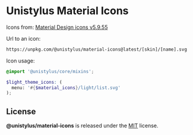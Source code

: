 # Unistylus Material Icons

Icons from: [Material Design icons v5.9.55](https://materialdesignicons.com/)

Url to an icon:

```html
https://unpkg.com/@unistylus/material-icons@latest/[skin]/[name].svg
```

Icon usage:

```scss
@import '@unistylus/core/mixins';

$light_theme_icons: (
  menu: '#{$material_icons}/light/list.svg'
);
```

## License

**@unistylus/material-icons** is released under the [MIT](https://github.com/unistylus/material-icons/blob/master/LICENSE) license.
